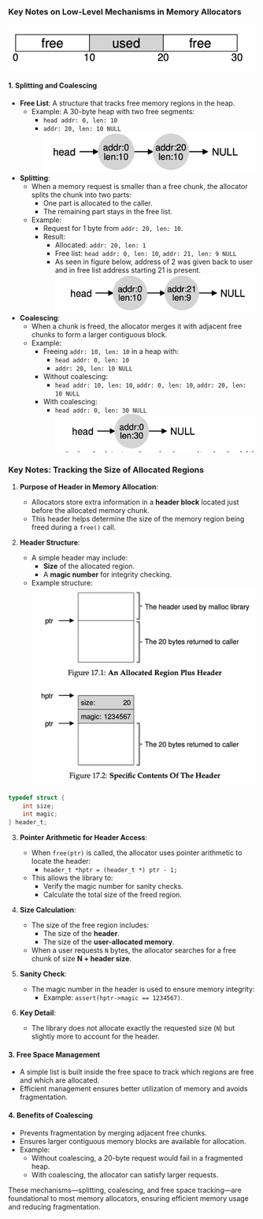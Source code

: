 ### Key Notes on Low-Level Mechanisms in Memory Allocators

![alt](chapter-17-1.png)
#### 1. **Splitting and Coalescing**

- **Free List**: A structure that tracks free memory regions in the heap.
    - Example: A 30-byte heap with two free segments:
        - `head addr: 0, len: 10`
        - `addr: 20, len: 10 NULL`
    ![alt](chapter-17-2.png)
- **Splitting**:
    - When a memory request is smaller than a free chunk, the allocator splits the chunk into two parts:
        - One part is allocated to the caller.
        - The remaining part stays in the free list.
    - Example:
        - Request for 1 byte from `addr: 20, len: 10`.
        - Result:
            - Allocated: `addr: 20, len: 1`
            - Free list: `head addr: 0, len: 10`, `addr: 21, len: 9 NULL`
            - As seen in figure below, address of 2 was given back to user and in free list address starting 21 is present.
![alt](chapter-17-3.png)
- **Coalescing**:
    - When a chunk is freed, the allocator merges it with adjacent free chunks to form a larger contiguous block.
    - Example:
        - Freeing `addr: 10, len: 10` in a heap with:
            - `head addr: 0, len: 10`
            - `addr: 20, len: 10 NULL`
        - Without coalescing:
            - `head addr: 10, len: 10`, `addr: 0, len: 10`, `addr: 20, len: 10 NULL`
        - With coalescing:
            - `head addr: 0, len: 30 NULL`
![alt](chapter-17-4.png)


### Key Notes: Tracking the Size of Allocated Regions

1. **Purpose of Header in Memory Allocation**:
    
    - Allocators store extra information in a **header block** located just before the allocated memory chunk.
    - This header helps determine the size of the memory region being freed during a `free()` call.
2. **Header Structure**:
    
    - A simple header may include:
        - **Size** of the allocated region.
        - A **magic number** for integrity checking.
    - Example structure:
    ![alt](chapter-17-5.png)    
```c
typedef struct {
	int size;
	int magic;
} header_t;
```
3. **Pointer Arithmetic for Header Access**:
    
    - When `free(ptr)` is called, the allocator uses pointer arithmetic to locate the header:
        - `header_t *hptr = (header_t *) ptr - 1;`
    - This allows the library to:
        - Verify the magic number for sanity checks.
        - Calculate the total size of the freed region.
4. **Size Calculation**:
    - The size of the free region includes:
        - The size of the **header**.
        - The size of the **user-allocated memory**.
    - When a user requests `N` bytes, the allocator searches for a free chunk of size **N + header size**.
5. **Sanity Check**:
    
    - The magic number in the header is used to ensure memory integrity:
        - Example: `assert(hptr->magic == 1234567)`.
6. **Key Detail**:    
    - The library does not allocate exactly the requested size (`N`) but slightly more to account for the header.


#### 3. **Free Space Management**

- A simple list is built inside the free space to track which regions are free and which are allocated.
- Efficient management ensures better utilization of memory and avoids fragmentation.

#### 4. **Benefits of Coalescing**

- Prevents fragmentation by merging adjacent free chunks.
- Ensures larger contiguous memory blocks are available for allocation.
- Example:
    - Without coalescing, a 20-byte request would fail in a fragmented heap.
    - With coalescing, the allocator can satisfy larger requests.

These mechanisms—splitting, coalescing, and free space tracking—are foundational to most memory allocators, ensuring efficient memory usage and reducing fragmentation.